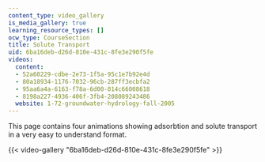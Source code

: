 ```yaml
---
content_type: video_gallery
is_media_gallery: true
learning_resource_types: []
ocw_type: CourseSection
title: Solute Transport
uid: 6ba16deb-d26d-810e-431c-8fe3e290f5fe
videos:
  content:
  - 52a60229-cdbe-2e73-1f5a-95c1e7b92e4d
  - 80a18934-1176-7032-96cb-287ff3ecbfa2
  - 95aa6a4a-6163-f78a-6d00-014c66008618
  - 8198a227-4936-406f-3fb4-208089243486
  website: 1-72-groundwater-hydrology-fall-2005
---
```


This page contains four animations showing adsorbtion and solute transport in a very easy to understand format.

{{< video-gallery "6ba16deb-d26d-810e-431c-8fe3e290f5fe" >}}

